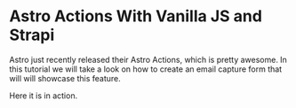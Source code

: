 # Astro Actions With Vanilla JS and Strapi

Astro just recently released their Astro Actions, which is pretty awesome.  In this tutorial we will take a look on how to create an email capture form that will will showcase this feature.

Here it is in action.


